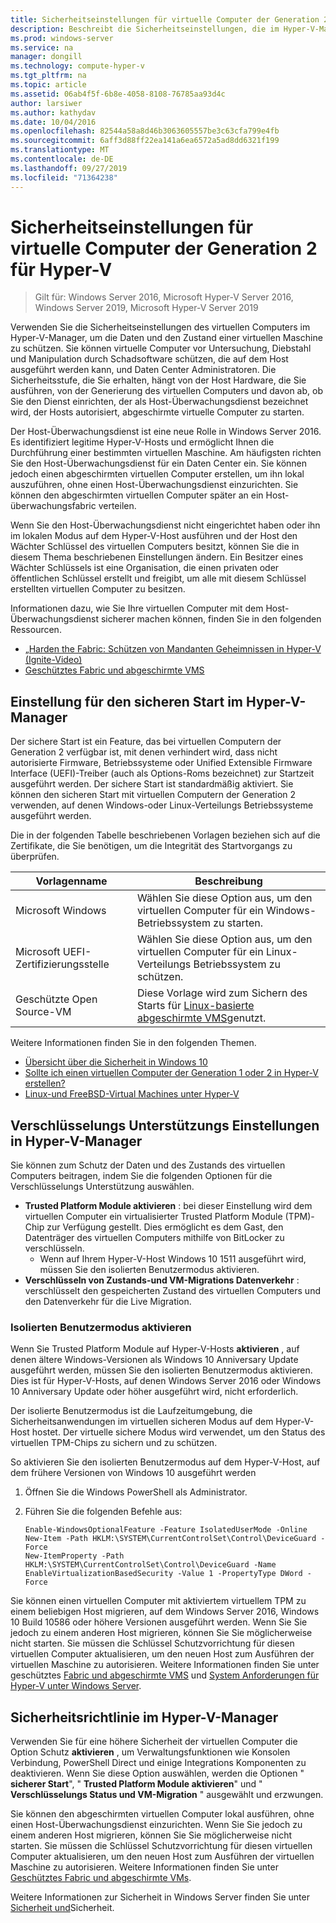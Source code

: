 ```yaml
---
title: Sicherheitseinstellungen für virtuelle Computer der Generation 2 für Hyper-V
description: Beschreibt die Sicherheitseinstellungen, die im Hyper-V-Manager für virtuelle Maschinen der Generation 2 verfügbar sind
ms.prod: windows-server
ms.service: na
manager: dongill
ms.technology: compute-hyper-v
ms.tgt_pltfrm: na
ms.topic: article
ms.assetid: 06ab4f5f-6b8e-4058-8108-76785aa93d4c
author: larsiwer
ms.author: kathydav
ms.date: 10/04/2016
ms.openlocfilehash: 82544a58a8d46b3063605557be3c63cfa799e4fb
ms.sourcegitcommit: 6aff3d88ff22ea141a6ea6572a5ad8dd6321f199
ms.translationtype: MT
ms.contentlocale: de-DE
ms.lasthandoff: 09/27/2019
ms.locfileid: "71364238"
---
```

# <a name="generation-2-virtual-machine-security-settings-for-hyper-v"></a>Sicherheitseinstellungen für virtuelle Computer der Generation 2 für Hyper-V

>Gilt für: Windows Server 2016, Microsoft Hyper-V Server 2016, Windows Server 2019, Microsoft Hyper-V Server 2019

Verwenden Sie die Sicherheitseinstellungen des virtuellen Computers im Hyper-V-Manager, um die Daten und den Zustand einer virtuellen Maschine zu schützen. Sie können virtuelle Computer vor Untersuchung, Diebstahl und Manipulation durch Schadsoftware schützen, die auf dem Host ausgeführt werden kann, und Daten Center Administratoren. Die Sicherheitsstufe, die Sie erhalten, hängt von der Host Hardware, die Sie ausführen, von der Generierung des virtuellen Computers und davon ab, ob Sie den Dienst einrichten, der als Host-Überwachungsdienst bezeichnet wird, der Hosts autorisiert, abgeschirmte virtuelle Computer zu starten.  

Der Host-Überwachungsdienst ist eine neue Rolle in Windows Server 2016. Es identifiziert legitime Hyper-V-Hosts und ermöglicht Ihnen die Durchführung einer bestimmten virtuellen Maschine. Am häufigsten richten Sie den Host-Überwachungsdienst für ein Daten Center ein. Sie können jedoch einen abgeschirmten virtuellen Computer erstellen, um ihn lokal auszuführen, ohne einen Host-Überwachungsdienst einzurichten. Sie können den abgeschirmten virtuellen Computer später an ein Host-überwachungsfabric verteilen.  

Wenn Sie den Host-Überwachungsdienst nicht eingerichtet haben oder ihn im lokalen Modus auf dem Hyper-V-Host ausführen und der Host den Wächter Schlüssel des virtuellen Computers besitzt, können Sie die in diesem Thema beschriebenen Einstellungen ändern.   Ein Besitzer eines Wächter Schlüssels ist eine Organisation, die einen privaten oder öffentlichen Schlüssel erstellt und freigibt, um alle mit diesem Schlüssel erstellten virtuellen Computer zu besitzen.  

Informationen dazu, wie Sie Ihre virtuellen Computer mit dem Host-Überwachungsdienst sicherer machen können, finden Sie in den folgenden Ressourcen.  

- [„Harden the Fabric: Schützen von Mandanten Geheimnissen in Hyper-V (Ignite-Video) ](https://go.microsoft.com/fwlink/?LinkId=746379)
- [Geschütztes Fabric und abgeschirmte VMS](https://go.microsoft.com/fwlink/?LinkId=746381)

## <a name="secure-boot-setting-in-hyper-v-manager"></a>Einstellung für den sicheren Start im Hyper-V-Manager  

Der sichere Start ist ein Feature, das bei virtuellen Computern der Generation 2 verfügbar ist, mit denen verhindert wird, dass nicht autorisierte Firmware, Betriebssysteme oder Unified Extensible Firmware Interface (UEFI)-Treiber (auch als Options-Roms bezeichnet) zur Startzeit ausgeführt werden. Der sichere Start ist standardmäßig aktiviert. Sie können den sicheren Start mit virtuellen Computern der Generation 2 verwenden, auf denen Windows-oder Linux-Verteilungs Betriebssysteme ausgeführt werden.  

Die in der folgenden Tabelle beschriebenen Vorlagen beziehen sich auf die Zertifikate, die Sie benötigen, um die Integrität des Startvorgangs zu überprüfen.  

|Vorlagenname|Beschreibung|  
|-----------------|---------------|  
|Microsoft Windows|Wählen Sie diese Option aus, um den virtuellen Computer für ein Windows-Betriebssystem zu starten.|  
|Microsoft UEFI-Zertifizierungsstelle|Wählen Sie diese Option aus, um den virtuellen Computer für ein Linux-Verteilungs Betriebssystem zu schützen.|  
|Geschützte Open Source-VM|Diese Vorlage wird zum Sichern des Starts für [Linux-basierte abgeschirmte VMS](https://docs.microsoft.com/windows-server/security/guarded-fabric-shielded-vm/guarded-fabric-create-a-linux-shielded-vm-template)genutzt.|

Weitere Informationen finden Sie in den folgenden Themen.  

- [Übersicht über die Sicherheit in Windows 10](https://docs.microsoft.com/windows/security/threat-protection/overview-of-threat-mitigations-in-windows-10)  
- [Sollte ich einen virtuellen Computer der Generation 1 oder 2 in Hyper-V erstellen?](../plan/Should-I-create-a-generation-1-or-2-virtual-machine-in-Hyper-V.md)  
- [Linux-und FreeBSD-Virtual Machines unter Hyper-V](../Supported-Linux-and-FreeBSD-virtual-machines-for-Hyper-V-on-Windows.md)  

## <a name="encryption-support-settings-in-hyper-v-manager"></a>Verschlüsselungs Unterstützungs Einstellungen in Hyper-V-Manager

Sie können zum Schutz der Daten und des Zustands des virtuellen Computers beitragen, indem Sie die folgenden Optionen für die Verschlüsselungs Unterstützung auswählen.  

- **Trusted Platform Module aktivieren** : bei dieser Einstellung wird dem virtuellen Computer ein virtualisierter Trusted Platform Module (TPM)-Chip zur Verfügung gestellt. Dies ermöglicht es dem Gast, den Datenträger des virtuellen Computers mithilfe von BitLocker zu verschlüsseln.
  - Wenn auf Ihrem Hyper-V-Host Windows 10 1511 ausgeführt wird, müssen Sie den isolierten Benutzermodus aktivieren. 
- **Verschlüsseln von Zustands-und VM-Migrations Datenverkehr** : verschlüsselt den gespeicherten Zustand des virtuellen Computers und den Datenverkehr für die Live Migration.

### <a name="enable-isolated-user-mode"></a>Isolierten Benutzermodus aktivieren

Wenn Sie Trusted Platform Module auf Hyper-V-Hosts **aktivieren** , auf denen ältere Windows-Versionen als Windows 10 Anniversary Update ausgeführt werden, müssen Sie den isolierten Benutzermodus aktivieren. Dies ist für Hyper-V-Hosts, auf denen Windows Server 2016 oder Windows 10 Anniversary Update oder höher ausgeführt wird, nicht erforderlich.

Der isolierte Benutzermodus ist die Laufzeitumgebung, die Sicherheitsanwendungen im virtuellen sicheren Modus auf dem Hyper-V-Host hostet. Der virtuelle sichere Modus wird verwendet, um den Status des virtuellen TPM-Chips zu sichern und zu schützen.  

So aktivieren Sie den isolierten Benutzermodus auf dem Hyper-V-Host, auf dem frühere Versionen von Windows 10 ausgeführt werden  

1.  Öffnen Sie die Windows PowerShell als Administrator.  

2.  Führen Sie die folgenden Befehle aus:  

    ```  
    Enable-WindowsOptionalFeature -Feature IsolatedUserMode -Online  
    New-Item -Path HKLM:\SYSTEM\CurrentControlSet\Control\DeviceGuard -Force  
    New-ItemProperty -Path HKLM:\SYSTEM\CurrentControlSet\Control\DeviceGuard -Name EnableVirtualizationBasedSecurity -Value 1 -PropertyType DWord -Force  

    ```  

Sie können einen virtuellen Computer mit aktiviertem virtuellem TPM zu einem beliebigen Host migrieren, auf dem Windows Server 2016, Windows 10 Build 10586 oder höhere Versionen ausgeführt werden. Wenn Sie Sie jedoch zu einem anderen Host migrieren, können Sie Sie möglicherweise nicht starten. Sie müssen die Schlüssel Schutzvorrichtung für diesen virtuellen Computer aktualisieren, um den neuen Host zum Ausführen der virtuellen Maschine zu autorisieren. Weitere Informationen finden Sie unter geschütztes [Fabric und abgeschirmte VMS](https://go.microsoft.com/fwlink/?LinkId=746381) und [System Anforderungen für Hyper-V unter Windows Server](../System-requirements-for-Hyper-V-on-Windows.md).  

## <a name="security-policy-in-hyper-v-manager"></a>Sicherheitsrichtlinie im Hyper-V-Manager  
Verwenden Sie für eine höhere Sicherheit der virtuellen Computer die Option Schutz **aktivieren** , um Verwaltungsfunktionen wie Konsolen Verbindung, PowerShell Direct und einige Integrations Komponenten zu deaktivieren. Wenn Sie diese Option auswählen, werden die Optionen " **sicherer Start**", " **Trusted Platform Module aktivieren**" und " **Verschlüsselungs Status und VM-Migration** " ausgewählt und erzwungen.   

Sie können den abgeschirmten virtuellen Computer lokal ausführen, ohne einen Host-Überwachungsdienst einzurichten. Wenn Sie Sie jedoch zu einem anderen Host migrieren, können Sie Sie möglicherweise nicht starten. Sie müssen die Schlüssel Schutzvorrichtung für diesen virtuellen Computer aktualisieren, um den neuen Host zum Ausführen der virtuellen Maschine zu autorisieren. Weitere Informationen finden Sie unter [Geschütztes Fabric und abgeschirmte VMs](https://go.microsoft.com/fwlink/?LinkId=746381).  

Weitere Informationen zur Sicherheit in Windows Server finden Sie unter [Sicherheit und](../../../security/Security-and-Assurance.md)Sicherheit.  
